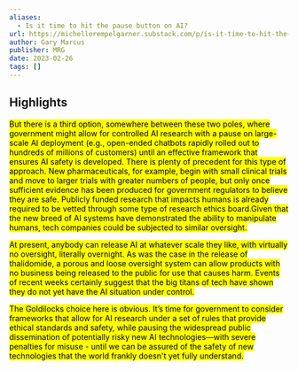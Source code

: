 ```yaml
---
aliases:
  - Is it time to hit the pause button on AI?
url: https://michellerempelgarner.substack.com/p/is-it-time-to-hit-the-pause-button
author: Gary Marcus
publisher: MRG
date: 2023-02-26
tags: []
---
```


## Highlights
<mark>But there is a third option, somewhere between these two poles, where government might allow for controlled AI research with a pause on large-scale AI deployment (e.g., open-ended chatbots rapidly rolled out to hundreds of millions of customers) until an effective framework that ensures AI safety is developed. There is plenty of precedent for this type of approach. New pharmaceuticals, for example, begin with small clinical trials and move to larger trials with greater numbers of people, but only once sufficient evidence has been produced for government regulators to believe they are safe. Publicly funded research that impacts humans is already required to be vetted through some type of research ethics board.Given that the new breed of AI systems have demonstrated the ability to manipulate humans, tech companies could be subjected to similar oversight.</mark>

<mark>At present, anybody can release AI at whatever scale they like, with virtually no oversight, literally overnight. As was the case in the release of thalidomide, a porous and loose oversight system can allow products with no business being released to the public for use that causes harm. Events of recent weeks certainly suggest that the big titans of tech have shown they do not yet have the AI situation under control.</mark>

<mark>The Goldilocks choice here is obvious. It’s time for government to consider frameworks that allow for AI research under a set of rules that provide ethical standards and safety, while pausing the widespread public dissemination of potentially risky new AI technologies—with severe penalties for misuse - until we can be assured of the safety of new technologies that the world frankly doesn't yet fully understand.</mark>

